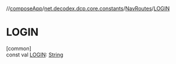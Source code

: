 //[composeApp](../../../index.md)/[net.decodex.dcp.core.constants](../index.md)/[NavRoutes](index.md)/[LOGIN](-l-o-g-i-n.md)

# LOGIN

[common]\
const val [LOGIN](-l-o-g-i-n.md): [String](https://kotlinlang.org/api/latest/jvm/stdlib/kotlin/-string/index.html)
